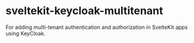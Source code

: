 # sveltekit-keycloak-multitenant
For adding multi-tenant authentication and authorization in SvelteKit apps using KeyCloak.
